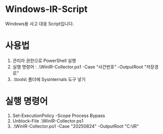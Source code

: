 # Windows-IR-Script
Windows용 사고 대응 Script입니다.

# 사용법
1.	관리자 권한으로 PowerShell 실행
2.	실행 명령어 : .\WinIR-Collector.ps1 -Case “사건번호” -OutputRoot “저장경로”
3.	.\tools\ 폴더에 Sysinternals 도구 넣기

# 실행 명령어
1. Set-ExecutionPolicy -Scope Process Bypass
2. Unblock-File .\WinIR-Collector.ps1
3. .\WinIR-Collector.ps1 -Case "20250824" -OutputRoot "C:\IR"

